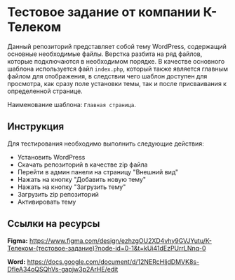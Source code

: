 # Тестовое задание от компании К-Телеком

Данный репозиторий представляет собой тему WordPress, 
содержащий основные необходимые файлы. 
Верстка разбита на ряд файлов, которые подключаются в необходимом порядке. 
В качестве основного шаблона используется файл `index.php`, 
который также является главным файлом для отображения, 
в следствии чего шаблон доступен для просмотра, как сразу поле установки темы,
так и после присваивания к определенной странице. 

Наименование шаблона: `Главная страница`.

## Инструкция

Для тестирования необходимо выполнить следующие действия:
- Установить WordPress
- Скачать репозиторий в качестве zip файла
- Перейти в админ панели на страницу "Внешний вид"
- Нажать на кнопку "Добавить новую тему"
- Нажать на кнопку "Загрузить тему"
- Загрузить zip репозиторий
- Активировать тему

## Ссылки на ресурсы

**Figma:** https://www.figma.com/design/ezhzgOU2XD4vhy9GVJYutu/К-Телеком-(тестовое-задание)?node-id=0-1&t=kUi41dEzPUrrLNnq-0

**Word:** https://docs.google.com/document/d/12NERcHljdDMVK8s-DfleA34oQSQhVs-gapjw3p2ArHE/edit
